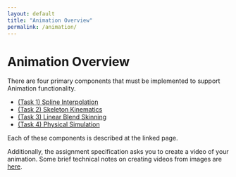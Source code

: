 ```yaml
---
layout: default
title: "Animation Overview"
permalink: /animation/
---
```


# Animation Overview

There are four primary components that must be implemented to support Animation functionality.

- [(Task 1) Spline Interpolation](camera_rays.md)
- [(Task 2) Skeleton Kinematics](intersecting_objects.md)
- [(Task 3) Linear Blend Skinning]()
- [(Task 4) Physical Simulation]()

Each of these components is described at the linked page.

Additionally, the assignment specification asks you to create a video of your animation. Some brief technical notes on creating videos from images are [here](generate_videos.md).


